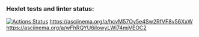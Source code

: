 ### Hexlet tests and linter status:
[![Actions Status](https://github.com/NowUKnow1/java-project-lvl1/workflows/hexlet-check/badge.svg)](https://github.com/NowUKnow1/java-project-lvl1/actions)
https://asciinema.org/a/hcvM57Oy5e4Sw2RfVF8v56XxW
https://asciinema.org/a/wFhRQYU6iIowyLWi74mjVEOC2

